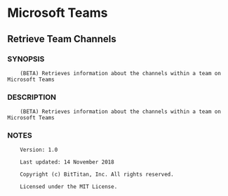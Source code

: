 # Microsoft Teams
## Retrieve Team Channels
### SYNOPSIS
```
    (BETA) Retrieves information about the channels within a team on Microsoft Teams
```
### DESCRIPTION
```
    (BETA) Retrieves information about the channels within a team on Microsoft Teams
```
### NOTES
```
    Version: 1.0
    Last updated: 14 November 2018
    Copyright (c) BitTitan, Inc. All rights reserved.
    Licensed under the MIT License.
```

